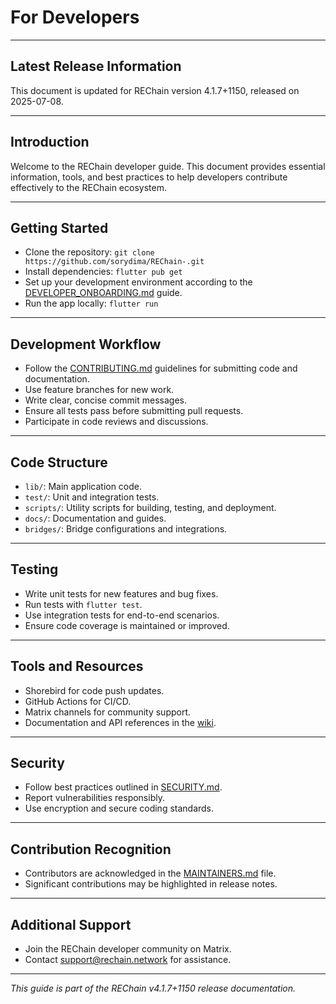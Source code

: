 # For Developers

---

## Latest Release Information

This document is updated for REChain version 4.1.7+1150, released on 2025-07-08.

---

## Introduction

Welcome to the REChain developer guide. This document provides essential information, tools, and best practices to help developers contribute effectively to the REChain ecosystem.

---

## Getting Started

- Clone the repository: `git clone https://github.com/sorydima/REChain-.git`
- Install dependencies: `flutter pub get`
- Set up your development environment according to the [DEVELOPER_ONBOARDING.md](DEVELOPER_ONBOARDING.md) guide.
- Run the app locally: `flutter run`

---

## Development Workflow

- Follow the [CONTRIBUTING.md](CONTRIBUTING.md) guidelines for submitting code and documentation.
- Use feature branches for new work.
- Write clear, concise commit messages.
- Ensure all tests pass before submitting pull requests.
- Participate in code reviews and discussions.

---

## Code Structure

- `lib/`: Main application code.
- `test/`: Unit and integration tests.
- `scripts/`: Utility scripts for building, testing, and deployment.
- `docs/`: Documentation and guides.
- `bridges/`: Bridge configurations and integrations.

---

## Testing

- Write unit tests for new features and bug fixes.
- Run tests with `flutter test`.
- Use integration tests for end-to-end scenarios.
- Ensure code coverage is maintained or improved.

---

## Tools and Resources

- Shorebird for code push updates.
- GitHub Actions for CI/CD.
- Matrix channels for community support.
- Documentation and API references in the [wiki](https://github.com/sorydima/REChain-/wiki).

---

## Security

- Follow best practices outlined in [SECURITY.md](SECURITY.md).
- Report vulnerabilities responsibly.
- Use encryption and secure coding standards.

---

## Contribution Recognition

- Contributors are acknowledged in the [MAINTAINERS.md](MAINTAINERS.md) file.
- Significant contributions may be highlighted in release notes.

---

## Additional Support

- Join the REChain developer community on Matrix.
- Contact support@rechain.network for assistance.

---

*This guide is part of the REChain v4.1.7+1150 release documentation.*
